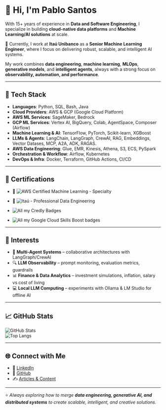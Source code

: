 # 👋 Hi, I'm Pablo Santos  

With 15+ years of experience in **Data and Software Engineering**, I specialize in building **cloud-native data platforms** and **Machine Learning/AI solutions** at scale. 

🚀 Currently, I work at **Itaú Unibanco** as a **Senior Machine Learning Engineer**, where I focus on delivering robust, scalable, and intelligent AI systems.  

My work combines **data engineering**, **machine learning**, **MLOps**, **generative models**, and **intelligent agents**, always with a strong focus on **observability, automation, and performance**.  

---

## 🔧 Tech Stack  

- **Languages**: Python, SQL, Bash, Java  
- **Cloud Providers**: AWS & GCP (Google Cloud Platform)  
- **AWS ML Services**: SageMaker, Bedrock  
- **GCP ML Services**: Vertex AI, BigQuery, Colab, AgentSpace, Composer (Airflow)  
- **Machine Learning & AI**: TensorFlow, PyTorch, Scikit-learn, XGBoost  
- **LLMs & Agents**: LangChain, LangGraph, CrewAI, RAG, Embeddings, Vector Datases, MCP, A2A, ADK, RAGAS. 
- **AWS Data Engineering**: Glue, EMR, Kinesis, Athena, S3, ECS, PySpark  
- **Orchestration & Workflow**: Airflow, Kubernetes  
- **DevOps & Infra**: Docker, Terraform, GitHub Actions, CI/CD  

---


## 📌 Certifications   

- 🤖 ![AWS Certified Machine Learning - Specialty](https://www.credly.com/badges/2bcedd71-0b4f-47b1-b2c4-1b7d26d76924)
- 🤖 ![Itaú - Professional Data Engineering](https://www.credly.com/earner/earned/badge/83e79fa7-ddf8-4307-a3eb-1380a954e03a)

- ![All my Credly Badges](https://www.credly.com/users/pablosls/badges#credly)
- ![All my Google Cloud Skills Boost badges]([https://www.credly.com/users/pablosls/badges#credly](https://www.cloudskillsboost.google/profile/badges))

---

## 📌 Interests  

- 🤖 **Multi-Agent Systems** – collaborative architectures with LangGraph/CrewAI  
- 🔍 **LLM Observability** – prompt monitoring, evaluation metrics, guardrails  
- 📊 **Finance & Data Analytics** – investment simulations, inflation, salary vs cost of living  
- 💻 **Local LLM Computing** – experiments with Ollama & LM Studio for offline AI  
---

## 📈 GitHub Stats  

![GitHub Stats](https://github-readme-stats.vercel.app/api?username=pablosls&show_icons=true&theme=tokyonight)  
![Top Langs](https://github-readme-stats.vercel.app/api/top-langs/?username=pablosls&layout=compact&theme=tokyonight)  

---

## 🌐 Connect with Me  

- 💼 [LinkedIn](https://www.linkedin.com/in/pablobrasil/)  
- 🐙 [GitHub](https://github.com/pablosls)  
- ✍️ [Articles & Content](#)  

---

⭐️ _Always exploring how to merge **data engineering, generative AI, and distributed systems** to create scalable, intelligent, and creative solutions._
